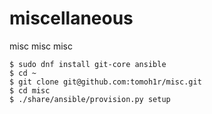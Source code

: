miscellaneous
=============

misc misc misc


```
$ sudo dnf install git-core ansible
$ cd ~
$ git clone git@github.com:tomoh1r/misc.git
$ cd misc
$ ./share/ansible/provision.py setup
```
